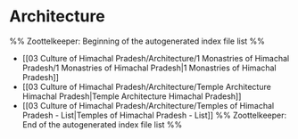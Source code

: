 # Architecture
%% Zoottelkeeper: Beginning of the autogenerated index file list  %%
-  [[03 Culture of Himachal Pradesh/Architecture/1 Monastries of Himachal Pradesh/1 Monastries of Himachal Pradesh|1 Monastries of Himachal Pradesh]]
-  [[03 Culture of Himachal Pradesh/Architecture/Temple Architecture Himachal Pradesh|Temple Architecture Himachal Pradesh]]
-  [[03 Culture of Himachal Pradesh/Architecture/Temples of Himachal Pradesh - List|Temples of Himachal Pradesh - List]]
%% Zoottelkeeper: End of the autogenerated index file list  %%
